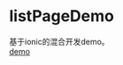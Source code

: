 # listPageDemo
基于ionic的混合开发demo。
<br>
[demo](https://codeqian.github.io/listPageDemo/src/index.html)
